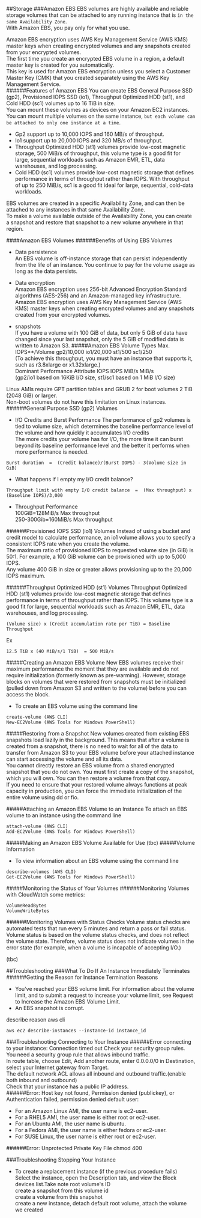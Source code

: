 

##Storage
###Amazon EBS
EBS volumes are highly available and reliable storage volumes that can be attached to any running instance that is ```in the same Availability Zone```.  
With Amazon EBS, you pay only for what you use.  

Amazon EBS encryption uses AWS Key Management Service (AWS KMS) master keys when creating encrypted volumes and any snapshots created from your encrypted volumes.   
The first time you create an encrypted EBS volume in a region, a default master key is created for you automatically.  
This key is used for Amazon EBS encryption unless you select a Customer Master Key (CMK) that you created separately using the AWS Key Management Service.  
######Features of Amazon EBS
You can create EBS General Purpose SSD (gp2), Provisioned IOPS SSD (io1), Throughput Optimized HDD (st1), and Cold HDD (sc1) volumes up to 16 TiB in size.  
You can mount these volumes as devices on your Amazon EC2 instances.  
You can mount multiple volumes on the same instance, ```but each volume can be attached to only one instance at a time```. 
- Gp2 support up to 10,000 IOPS and 160 MB/s of throughput.
- Io1 support up to 20,000 IOPS and 320 MB/s of throughput.  
- Throughput Optimized HDD (st1) volumes provide low-cost magnetic storage, 500 MiB/s of throughput, this volume type is a good fit for large, sequential workloads such as Amazon EMR, ETL, data warehouses, and log processing.
- Cold HDD (sc1) volumes provide low-cost magnetic storage that defines performance in terms of throughput rather than IOPS. With throughput of up to 250 MiB/s, sc1 is a good fit ideal for large, sequential, cold-data workloads.  

EBS volumes are created in a specific Availability Zone, and can then be attached to any instances in that same Availability Zone.  
To make a volume available outside of the Availability Zone, you can create a snapshot and restore that snapshot to a new volume anywhere in that region.

####Amazon EBS Volumes
######Benefits of Using EBS Volumes
- Data persistence  
An EBS volume is off-instance storage that can persist independently from the life of an instance. You continue to pay for the volume usage as long as the data persists.
- Data encryption  
Amazon EBS encryption uses 256-bit Advanced Encryption Standard algorithms (AES-256) and an Amazon-managed key infrastructure.  
Amazon EBS encryption uses AWS Key Management Service (AWS KMS) master keys when creating encrypted volumes and any snapshots created from your encrypted volumes.  

- snapshots  
 If you have a volume with 100 GiB of data, but only 5 GiB of data have changed since your last snapshot, only the 5 GiB of modified data is written to Amazon S3.
#####Amazon EBS Volume Types
Max. IOPS**/Volume	            gp2/10,000	io1/20,000	st1/500	sc1/250  
(To achieve this throughput, you must have an instance that supports it, such as r3.8xlarge or x1.32xlarge.)  
Dominant Performance Attribute	IOPS	      IOPS	      MiB/s	  MiB/s  
(gp2/io1 based on 16KiB I/O size, st1/sc1 based on 1 MiB I/O size)   

Linux AMIs require GPT partition tables and GRUB 2 for boot volumes 2 TiB (2048 GiB) or larger.  
Non-boot volumes do not have this limitation on Linux instances.  
######General Purpose SSD (gp2) Volumes
- I/O Credits and Burst Performance
The performance of gp2 volumes is tied to volume size, which determines the baseline performance level of the volume and how quickly it accumulates I/O credits   
The more credits your volume has for I/O, the more time it can burst beyond its baseline performance level and the better it performs when more performance is needed.  

```
Burst duration  =  (Credit balance)/(Burst IOPS) - 3(Volume size in GiB)
```
- What happens if I empty my I/O credit balance?  
```
Throughput limit with empty I/O credit balance  =  (Max throughput) x (Baseline IOPS)/3,000
```
- Throughput Performance  
100GiB=128MiB/s Max throughput   
250-300Gib=160MiB/s Max throughput  


######Provisioned IOPS SSD (io1) Volumes
Instead of using a bucket and credit model to calculate performance, an io1 volume allows you to specify a consistent IOPS rate when you create the volume.  
The maximum ratio of provisioned IOPS to requested volume size (in GiB) is 50:1. For example, a 100 GiB volume can be provisioned with up to 5,000 IOPS.  
Any volume 400 GiB in size or greater allows provisioning up to the 20,000 IOPS maximum.  

######Throughput Optimized HDD (st1) Volumes
Throughput Optimized HDD (st1) volumes provide low-cost magnetic storage that defines performance in terms of throughput rather than IOPS. This volume type is a good fit for large, sequential workloads such as Amazon EMR, ETL, data warehouses, and log processing.  
```
(Volume size) x (Credit accumulation rate per TiB) = Baseline Throughput
```
Ex
```
12.5 TiB x (40 MiB/s/1 TiB)  = 500 MiB/s
```
#####Creating an Amazon EBS Volume
New EBS volumes receive their maximum performance the moment that they are available and do not require initialization (formerly known as pre-warming). However, storage blocks on volumes that were restored from snapshots must be initialized (pulled down from Amazon S3 and written to the volume) before you can access the block.  
- To create an EBS volume using the command line  
```
create-volume (AWS CLI)
New-EC2Volume (AWS Tools for Windows PowerShell)
```
#####Restoring from a Snapshot
New volumes created from existing EBS snapshots load lazily in the background. This means that after a volume is created from a snapshot, there is no need to wait for all of the data to transfer from Amazon S3 to your EBS volume before your attached instance can start accessing the volume and all its data.  
You cannot directly restore an EBS volume from a shared encrypted snapshot that you do not own. You must first create a copy of the snapshot, which you will own. You can then restore a volume from that copy.  
If you need to ensure that your restored volume always functions at peak capacity in production, you can force the immediate initialization of the entire volume using dd or fio.  

#####Attaching an Amazon EBS Volume to an Instance
To attach an EBS volume to an instance using the command line
```
attach-volume (AWS CLI)
Add-EC2Volume (AWS Tools for Windows PowerShell)
```
#####Making an Amazon EBS Volume Available for Use
(tbc)
#####Volume Information
- To view information about an EBS volume using the command line  
```
describe-volumes (AWS CLI)
Get-EC2Volume (AWS Tools for Windows PowerShell)
```
#####Monitoring the Status of Your Volumes
######Monitoring Volumes with CloudWatch
some metrics:
```
VolumeReadBytes
VolumeWriteBytes
```
######Monitoring Volumes with Status Checks
Volume status checks are automated tests that run every 5 minutes and return a pass or fail status.   
Volume status is based on the volume status checks, and does not reflect the volume state. Therefore, volume status does not indicate volumes in the error state (for example, when a volume is incapable of accepting I/O.)  

(tbc)



##Troubleshooting
###What To Do If An Instance Immediately Terminates
######Getting the Reason for Instance Termination
Reasons
- You've reached your EBS volume limit. For information about the volume limit, and to submit a request to increase your volume limit, see Request to Increase the Amazon EBS Volume Limit.
- An EBS snapshot is corrupt.  

describe reason aws cli
```
aws ec2 describe-instances --instance-id instance_id
```
###Troubleshooting Connecting to Your Instance
######Error connecting to your instance: Connection timed out
Check your security group rules. You need a security group rule that allows inbound traffic.  
In route table, choose Edit, Add another route, enter 0.0.0.0/0 in Destination, select your Internet gateway from Target.  
The default network ACL allows all inbound and outbound traffic.(enable both inbound and outbound)  
Check that your instance has a public IP address.  
######Error: Host key not found, Permission denied (publickey), or Authentication failed, permission denied
default user:
- For an Amazon Linux AMI, the user name is ec2-user.
- For a RHEL5 AMI, the user name is either root or ec2-user.
- For an Ubuntu AMI, the user name is ubuntu.
- For a Fedora AMI, the user name is either fedora or ec2-user.
- For SUSE Linux, the user name is either root or ec2-user.  

######Error: Unprotected Private Key File
chmod 400  

###Troubleshooting Stopping Your Instance
- To create a replacement instance (if the previous procedure fails)  
Select the instance, open the Description tab, and view the Block devices list.Take note root volume's ID  
create a snapshot from this volume id  
create a volume from this snapshot  
create a new instance, detach default root volume, attach the volume we created




